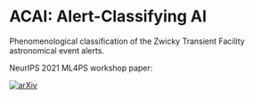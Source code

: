 # ACAI: Alert-Classifying AI

Phenomenological classification of the Zwicky Transient Facility astronomical event alerts.

NeurIPS 2021 ML4PS workshop paper:

[![arXiv](https://img.shields.io/badge/arXiv-2111.XXXXX-brightgreen)](https://arxiv.org/abs/2111.XXXXX)
